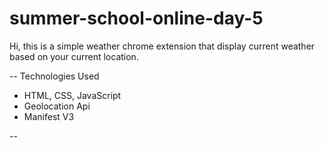 # summer-school-online-day-5
Hi, this is a simple weather chrome extension that display current weather based on your current location.

-- Technologies Used
- HTML, CSS, JavaScript
- Geolocation Api
- Manifest V3

-- 
